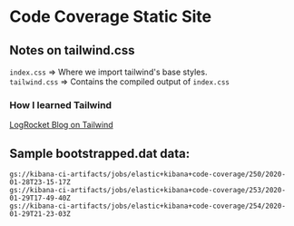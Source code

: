 # Code Coverage Static Site

## Notes on tailwind.css

`index.css` => Where we import tailwind's base styles.  
`tailwind.css` => Contains the compiled output of `index.css`  

### How I learned Tailwind
[LogRocket Blog on Tailwind](https://blog.logrocket.com/create-react-app-and-tailwindcss/)

## Sample bootstrapped.dat data:
```
gs://kibana-ci-artifacts/jobs/elastic+kibana+code-coverage/250/2020-01-28T23-15-17Z
gs://kibana-ci-artifacts/jobs/elastic+kibana+code-coverage/253/2020-01-29T17-49-40Z
gs://kibana-ci-artifacts/jobs/elastic+kibana+code-coverage/254/2020-01-29T21-23-03Z
```